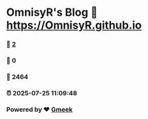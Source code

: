 # OmnisyR's Blog :link: https://OmnisyR.github.io 
### :page_facing_up: [2](https://OmnisyR.github.io/tag.html) 
### :speech_balloon: 0 
### :hibiscus: 2464 
### :alarm_clock: 2025-07-25 11:09:48 
### Powered by :heart: [Gmeek](https://github.com/Meekdai/Gmeek)
